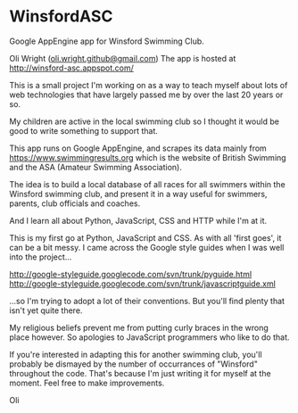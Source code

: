 WinsfordASC
===========

Google AppEngine app for Winsford Swimming Club.

Oli Wright (oli.wright.github@gmail.com)
The app is hosted at http://winsford-asc.appspot.com/

This is a small project I'm working on as a way to teach myself
about lots of web technologies that have largely passed me by
over the last 20 years or so.

My children are active in the local swimming club so I thought
it would be good to write something to support that.

This app runs on Google AppEngine, and scrapes its data mainly from 
https://www.swimmingresults.org which is the website of British Swimming
and the ASA (Amateur Swimming Association).

The idea is to build a local database of all races for all
swimmers within the Winsford swimming club, and present it
in a way useful for swimmers, parents, club officials and coaches.

And I learn all about Python, JavaScript, CSS and HTTP while I'm
at it.

This is my first go at Python, JavaScript and CSS.  As with all
'first goes', it can be a bit messy.   I came across the Google
style guides when I was well into the project...

http://google-styleguide.googlecode.com/svn/trunk/pyguide.html
http://google-styleguide.googlecode.com/svn/trunk/javascriptguide.xml

...so I'm trying to adopt a lot of their conventions.  But you'll
find plenty that isn't yet quite there.

My religious beliefs prevent me from putting curly braces in the
wrong place however.  So apologies to JavaScript programmers who
like to do that.

If you're interested in adapting this for another swimming club,
you'll probably be dismayed by the number of occurrances of
"Winsford" throughout the code.   That's because I'm just writing
it for myself at the moment.   Feel free to make improvements.

   Oli